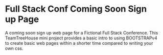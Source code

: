 # Full Stack Conf Coming Soon Sign up Page
A coming soon sign up web page for a Fictional Full Stack Conference. This TeamTreeHouse mini project provides a basic intro to using BOOTSTRAPv4 to create basic web pages within a shorter time compared to writing your own css.
